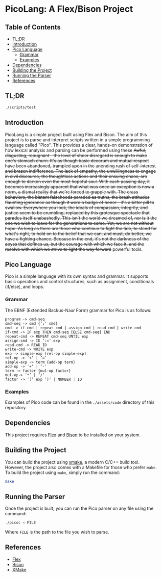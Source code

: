 # PicoLang: A Flex/Bison Project

## Table of Contents

- [TL;DR](#tldr)
- [Introduction](#introduction)
- [Pico Language](#pico-language)
  - [Grammar](#grammar)
  - [Examples](#examples)
- [Dependencies](#dependencies)
- [Building the Project](#building-the-project)
- [Running the Parser](#running-the-parser)
- [References](#references)

## TL;DR

```bash
./scripts/test
```

## Introduction

PicoLang is a simple project built using Flex and Bison. The aim of this project is to parse and interpret scripts written in a simple programming language called "Pico". This provides a clear, hands-on demonstration of how lexical analysis and parsing can be performed using these <del>Awful, disgusting, repugnant - the level of sheer disregard is enough to make one's stomach churn. It's as though basic decorum and mutual respect have been abandoned, trampled upon in the unending rush of self-interest and brazen indifference. The lack of empathy, the unwillingness to engage in civil discourse, the thoughtless actions and their ensuing chaos, are enough to darken even the most hopeful soul. With each passing day, it becomes increasingly apparent that what was once an exception is now a norm, a dismal reality that we're forced to grapple with. The crass behaviors, the blatant falsehoods paraded as truths, the brash attitudes flaunting ignorance as though it were a badge of honor - it's a bitter pill to swallow. Everywhere you look, the ideals of compassion, integrity, and justice seem to be crumbling, replaced by this grotesque spectacle that parades itself unabashedly. This isn't the world we dreamed of, nor is it the one we wish to leave for the generations to come. Yet, we are not without hope. As long as there are those who continue to fight the tide, to stand for what's right, to hold on to the belief that we can, and must, do better, we have a fighting chance. Because in the end, it's not the darkness of the abyss that defines us, but the courage with which we face it, and the resolve with which we strive to light the way forward</del> powerful tools.

## Pico Language

Pico is a simple language with its own syntax and grammar. It supports basic operations and control structures, such as assignment, conditionals (if/else), and loops.

### Grammar

The EBNF (Extended Backus-Naur Form) grammar for Pico is as follows:

```ebnf
program -> cmd-seq
cmd-seq -> cmd {’;’ cmd}
cmd -> if-cmd | repeat-cmd | assign-cmd | read-cmd | write-cmd
if-cmd -> IF exp THEN cmd-seq [ELSE cmd-seq] END
repeat-cmd -> REPEAT cmd-seq UNTIL exp
assign-cmd -> ID ’:=’ exp
read-cmd -> READ ID
write-cmd -> WRITE exp
exp -> simple-exp [rel-op simple-exp]
rel-op -> ’<’ | ’=’
simple-exp -> term {add-op term}
add-op -> ’+’ | ’-’
term -> factor {mul-op factor}
mul-op-> ’*’ | ’/’
factor -> ’(’ exp ’)’ | NUMBER | ID
```

### Examples

Examples of Pico code can be found in the `./assets/code` directory of this repository.

## Dependencies

This project requires [Flex](https://github.com/westes/flex) and [Bison](https://www.gnu.org/software/bison/) to be installed on your system.

## Building the Project

You can build the project using [xmake](https://xmake.io/), a modern C/C++ build tool. However, the project also comes with a Makefile for those who prefer `make`. To build the project using `make`, simply run the command:

```bash
make
```

## Running the Parser

Once the project is built, you can run the Pico parser on any file using the command:

```bash
./picoc < FILE
```

Where `FILE` is the path to the file you wish to parse.

## References

- [Flex](https://github.com/westes/flex)
- [Bison](https://www.gnu.org/software/bison/)
- [XMake](https://xmake.io/)
